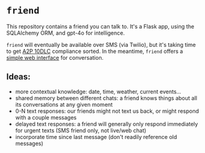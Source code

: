 # `friend`

This repository contains a friend you can talk to. It's a Flask app, using the SQLAlchemy ORM, and gpt-4o for intelligence.

`friend` will eventually be available over SMS (via Twilio), but it's taking time to get [A2P 10DLC](https://help.twilio.com/articles/1260800720410) compliance sorted. In the meantime, `friend` offers a [simple web interface](https://friend.flatpickles.com) for conversation.

## Ideas:

- more contextual knowledge: date, time, weather, current events...
- shared memory between different chats: a friend knows things about all its conversations at any given moment
- 0-N text responses: our friends might not text us back, or might respond with a couple messages
- delayed text responses: a friend will generally only respond immediately for urgent texts (SMS friend only, not live/web chat)
- incorporate time since last message (don't readily reference old messages)
